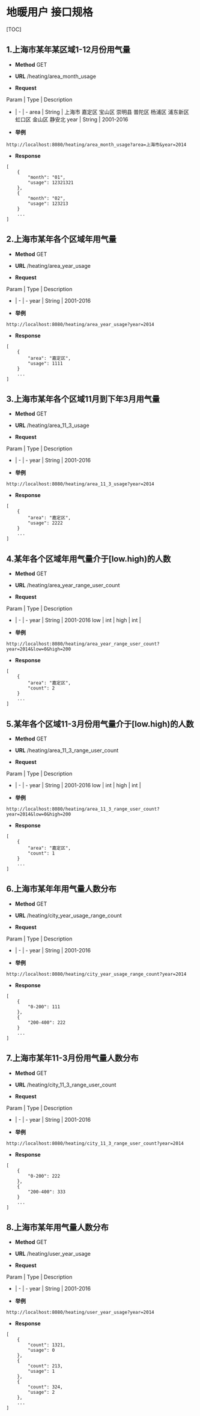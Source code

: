 地暖用户 接口规格
=============

[TOC]

## 1.上海市某年某区域1-12月份用气量


* __Method__
GET

* __URL__
/heating/area_month_usage

* __Request__

Param | Type | Description
- | - | -
area | String | 上海市 嘉定区 宝山区 崇明县 普陀区 杨浦区 浦东新区  虹口区 金山区 静安北
year | String | 2001-2016

* __举例__
```
http://localhost:8080/heating/area_month_usage?area=上海市&year=2014
```

* __Response__

```
[
    {
        "month": "01",
        "usage": 12321321
    },
    {
        "month": "02",
        "usage": 123213
    }
    ...
]
```

## 2.上海市某年各个区域年用气量


* __Method__
GET

* __URL__
/heating/area_year_usage

* __Request__

Param | Type | Description
- | - | -
year | String | 2001-2016

* __举例__
```
http://localhost:8080/heating/area_year_usage?year=2014
```

* __Response__
```
[
    {
        "area": "嘉定区",
        "usage": 1111
    }
    ...
]
```

## 3.上海市某年各个区域11月到下年3月用气量


* __Method__
GET

* __URL__
/heating/area_11_3_usage

* __Request__

Param | Type | Description
- | - | -
year | String | 2001-2016

* __举例__
```
http://localhost:8080/heating/area_11_3_usage?year=2014
```
* __Response__
```
[
    {
        "area": "嘉定区",
        "usage": 2222
    }
    ...
]
```

## 4.某年各个区域年用气量介于[low.high)的人数


* __Method__
GET

* __URL__
/heating/area_year_range_user_count

* __Request__

Param | Type | Description
- | - | -
year | String | 2001-2016
low | int |
high | int |

* __举例__
```
http://localhost:8080/heating/area_year_range_user_count?year=2014&low=0&high=200
```
* __Response__
```
[
    {
        "area": "嘉定区",
        "count": 2
    }
    ...
]
```

## 5.某年各个区域11-3月份用气量介于[low.high)的人数


* __Method__
GET

* __URL__
/heating/area_11_3_range_user_count

* __Request__

Param | Type | Description
- | - | -
year | String | 2001-2016
low | int |
high | int |

* __举例__
```
http://localhost:8080/heating/area_11_3_range_user_count?year=2014&low=0&high=200
```
* __Response__
```
[
    {
        "area": "嘉定区",
        "count": 1
    }
    ...
]
```

## 6.上海市某年年用气量人数分布


* __Method__
GET

* __URL__
/heating/city_year_usage_range_count

* __Request__

Param | Type | Description
- | - | -
year | String | 2001-2016

* __举例__
```
http://localhost:8080/heating/city_year_usage_range_count?year=2014
```
* __Response__
```
[
    {
        "0-200": 111
    },
    {
        "200-400": 222
    }
    ...
]
```

## 7.上海市某年11-3月份用气量人数分布


* __Method__
GET

* __URL__
/heating/city_11_3_range_user_count

* __Request__

Param | Type | Description
- | - | -
year | String | 2001-2016

* __举例__
```
http://localhost:8080/heating/city_11_3_range_user_count?year=2014
```
* __Response__
```
[
    {
        "0-200": 222
    },
    {
        "200-400": 333
    }
    ...
]
```

## 8.上海市某年用气量人数分布


* __Method__
GET

* __URL__
/heating/user_year_usage

* __Request__

Param | Type | Description
- | - | -
year | String | 2001-2016

* __举例__
```
http://localhost:8080/heating/user_year_usage?year=2014
```
* __Response__
```
[
    {
        "count": 1321,
        "usage": 0
    },
    {
        "count": 213,
        "usage": 1
    },
    {
        "count": 324,
        "usage": 2
    },
    ...
]
```